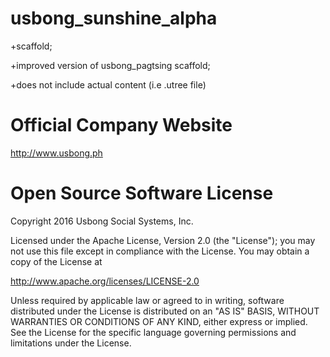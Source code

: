 # usbong_sunshine_alpha
+scaffold; 

+improved version of usbong_pagtsing scaffold; 

+does not include actual content (i.e .utree file)

# Official Company Website
http://www.usbong.ph

# Open Source Software License
Copyright 2016 Usbong Social Systems, Inc.

Licensed under the Apache License, Version 2.0 (the "License"); you may not use this file except in compliance with the License. You may obtain a copy of the License at

   http://www.apache.org/licenses/LICENSE-2.0
  
Unless required by applicable law or agreed to in writing, software distributed under the License is distributed on an "AS IS" BASIS, WITHOUT WARRANTIES OR CONDITIONS OF ANY KIND, either express or implied. See the License for the specific language governing permissions and limitations under the License.
